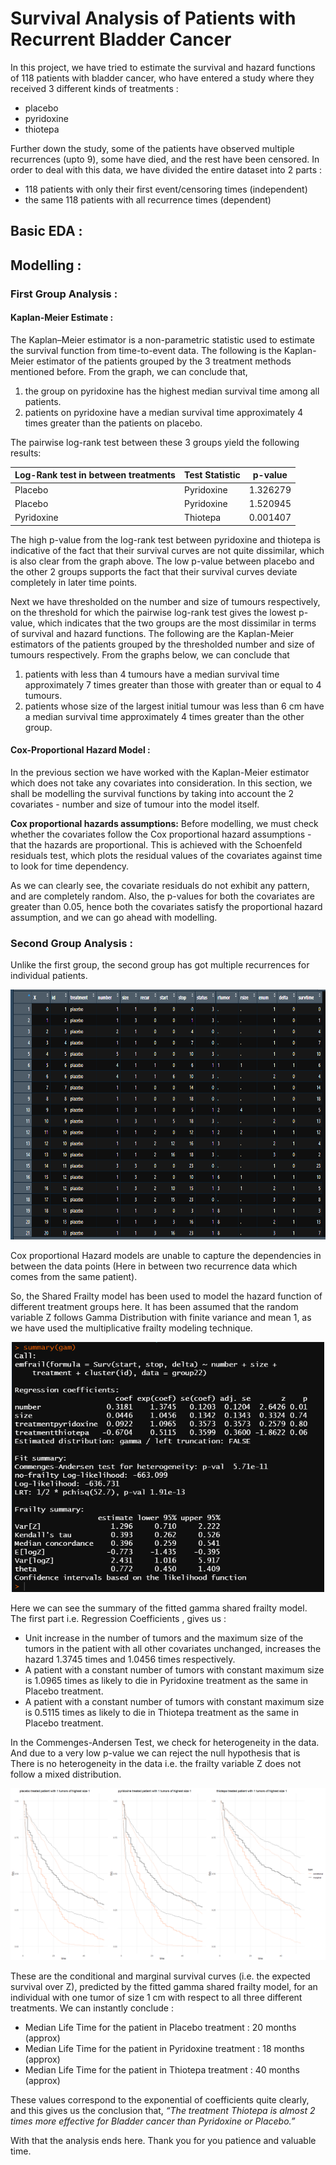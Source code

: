 # Survival Analysis of Patients with Recurrent Bladder Cancer
In this project, we have tried to estimate the survival and hazard functions of 118 patients with bladder cancer, who have entered a study where they received 3 different kinds of treatments :
- placebo
- pyridoxine
- thiotepa

Further down the study, some of the patients have observed multiple recurrences (upto 9), some have died, and the rest have been censored. In order to deal with this data, we have divided the entire dataset into 2 parts :
- 118 patients with only their first event/censoring times (independent)
- the same 118 patients with all recurrence times (dependent)

## Basic EDA :

## Modelling :
### First Group Analysis :
#### Kaplan-Meier Estimate :
The Kaplan–Meier estimator is a non-parametric statistic used to estimate the survival function from time-to-event data. The following is the Kaplan-Meier estimator of the patients grouped by the 3 treatment methods mentioned before. From the graph, we can conclude that,
1. the group on pyridoxine has the highest median survival time among all patients.
2. patients on pyridoxine have a median survival time approximately 4 times greater than the patients on placebo.

The pairwise log-rank test between these 3 groups yield the following results:

| Log-Rank test in between treatments | Test Statistic | p-value |
|----------|---------|-------|
| Placebo | Pyridoxine | 1.326279 | 0.249468 | 
| Placebo | Pyridoxine | 1.520945 | 0.217477 |
| Pyridoxine | Thiotepa | 0.001407 | 0.970077 |

The high p-value from the log-rank test between pyridoxine and thiotepa is indicative of the fact that their survival curves are not quite dissimilar, which is also clear from the graph above. The low p-value between placebo and the other 2 groups supports the fact that their survival curves deviate completely in later time points.

Next we have thresholded on the number and size of tumours respectively, on the threshold for which the pairwise log-rank test gives the lowest p-value, which indicates that the two groups are the most dissimilar in terms of survival and hazard functions. The following are the Kaplan-Meier estimators of the patients grouped by the thresholded number and size of tumours respectively. From the graphs below, we can conclude that 
1. patients with less than 4 tumours have a median survival time approximately 7 times greater than those with greater than or equal to 4 tumours.
2. patients whose size of the largest initial tumour was less than 6 cm have a median survival time approximately 4 times greater than the other group.

#### Cox-Proportional Hazard Model :
In the previous section we have worked with the Kaplan-Meier estimator which does not take any covariates into consideration. In this section, we shall be modelling the survival functions by taking into account the 2 covariates - number and size of tumour into the model itself.

**Cox proportional hazards assumptions:**
Before modelling, we must check whether the covariates follow the Cox proportional hazard assumptions - that the hazards are proportional. This is achieved with the Schoenfeld residuals test, which plots the residual values of the covariates against time to look for time dependency.

As we can clearly see, the covariate residuals do not exhibit any pattern, and are completely random. Also, the p-values for both the covariates are greater than 0.05, hence both the covariates satisfy the proportional hazard assumption, and we can go ahead with modelling. 


### Second Group Analysis :
Unlike the first group, the second group has got multiple recurrences for individual patients.

<p align="center">
  <img width="600" height="400" src="https://github.com/Dion11235/Survival-Analysis/blob/main/plots/group2_snapshot.png"><br>
</p>

Cox proportional Hazard models are unable to capture the dependencies in between the data points (Here in between two recurrence data which comes from the same patient).

So, the Shared Frailty model has been used to model the hazard function of different treatment groups here. It has been assumed that the random variable Z follows Gamma Distribution with finite variance and mean 1, as we have used the multiplicative frailty modeling technique.

<p align="center">
  <img width="500" height="400" src="https://github.com/Dion11235/Survival-Analysis/blob/main/plots/gamma_frailty_summary.png"><br>
</p>

Here we can see the summary of the fitted gamma shared frailty model. The first part i.e. Regression Coefficients ,  gives us :

- Unit increase in the number of tumors and the maximum size of the tumors in the patient with all other covariates unchanged, increases the hazard 1.3745 times and 1.0456 times respectively.
- A patient with a constant number of tumors with constant maximum size is 1.0965 times as likely to die in Pyridoxine treatment as the same in Placebo treatment.
- A patient with a constant number of tumors with constant maximum size is 0.5115 times as likely to die in Thiotepa treatment as the same in Placebo treatment.


In the Commenges-Andersen Test, we check for heterogeneity in the data. And due to a very low p-value we can reject the null hypothesis that is There is no heterogeneity in the data i.e. the frailty variable Z does not follow a mixed distribution.

![This is an image](https://github.com/Dion11235/Survival-Analysis/blob/main/plots/frailty_wrt_trt_both.png)

These are the conditional and marginal survival curves (i.e. the expected survival over Z), predicted by the fitted gamma shared frailty model,  for an individual with one tumor of size 1 cm with respect to all three different treatments. We can instantly conclude :

- Median Life Time for the patient in Placebo treatment : 20 months (approx)
- Median Life Time for the patient in Pyridoxine treatment : 18 months (approx)
- Median Life Time for the patient in Thiotepa treatment : 40 months (approx)

These values correspond to the exponential of coefficients quite clearly, and this gives us the conclusion that, *“The treatment Thiotepa is almost 2 times more effective for Bladder cancer than Pyridoxine or Placebo.”* 

With that the analysis ends here. Thank you for you patience and valuable time.

